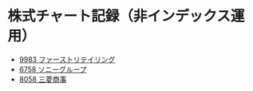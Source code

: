 # 株式チャート記録（非インデックス運用）

- [9983 ファーストリテイリング](./9983/)
- [6758 ソニーグループ](./6758/)
- [8058 三菱商事](./8058/)
